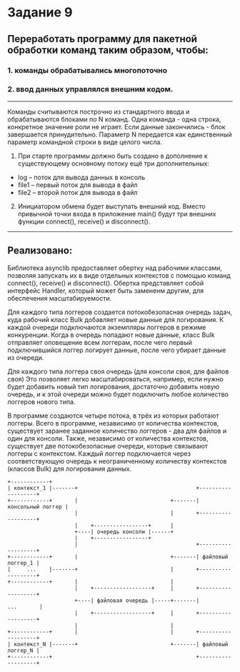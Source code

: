 # Задание 9
## Переработать программу для пакетной обработки команд таким образом, чтобы:
### 1. команды обрабатывались многопоточно
### 2. ввод данных управлялся внешним кодом.

---

Команды считываются построчно из стандартного ввода и обрабатываются блоками по N команд.
Одна команда - одна строка, конкретное значение роли не играет. Если данные закончились - блок завершается принудительно. Параметр N передается как единственный параметр командной строки в виде целого числа.

1. При старте программы должно быть создано в дополнение к существующему основному потоку
ещё три дополнительных:
- log – поток для вывода данных в консоль
- file1 – первый поток для вывода в файл
- file2 – второй поток для вывода в файл

2. Инициатором обмена будет выступать внешний код. Вместо привычной точки входа в приложение
main() будут три внешних функции connect(), receive() и disconnect().

---

## Реализовано:

Библиотека asynclib предоставляет обертку над рабочими классами, позволяя запускать их в виде отдельных контекстов с помощью команд connect(), receive() и disconnect().
Обертка представляет собой интерфейс Handler, который может быть замененм другим, для обеспечения масштабируемости.

Для каждого типа логгеров создается потокобезопасная очередь задач, куда рабочий класс Bulk добавляет новые данные для логирования. 
К каждой очереди подключаются экземпляры логгеров в режиме конкуренции. 
Когда в очередь попадают новые данные, класс Bulk отправляет оповещение всем логгерам, после чего первый подключившийся логгер логирует данные, после чего убирает данные из очереди.

Для каждого типа логгера своя очередь (для консоли своя, для файлов своя) Это позволяет легко масштабироваться, например, если нужно будет добавить новый тип логирования, достаточно добавить новую очередь, и к этой очереди можно будет подключить любое количество логгеров нового типа.

В программе создаются четыре потока, в трёх из которых работают логгеры. 
Всего в программе, независимо от количества контекстов, существует заранее заданное количество логгеров - два для файлов и один для консоли.
Также, независимо от количества контекстов, существует две потокобезопасные очереди, которые связывают логгеры с контекстом.
Каждый логгер подключается через соответствующую очередь к неограниченному количеству контекстов (классов Bulk) для логирования данных. 

```
+------------+
| контекст_1 |-------+                                     +-------------------+
+------------+       |                             +-------| консольный логгер |
                     |                             |       +-------------------+
                     |    +-----------------+      |
                     +----| очередь консоли |------+
                     |    +-----------------+       
                     |                                     +-------------------+
+------------+       |                             +-------| файловый логгер_1 |
|     ...    |-------+                             |       +-------------------+
+------------+       |                             |
                     |    +------------------+     |       +-------------------+
                     +----| файловая очередь |-----+-------|         ...       |
                     |    +------------------+     |       +-------------------+
                     |                             |
+------------+       |                             |       +-------------------+
| контекст_N |-------+                             +-------| файловый логгер_N |
+------------+                                             +-------------------+

```                                                
                                                    